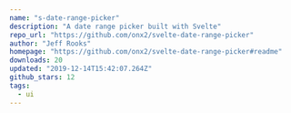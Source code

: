 ```yaml
---
name: "s-date-range-picker"
description: "A date range picker built with Svelte"
repo_url: "https://github.com/onx2/svelte-date-range-picker"
author: "Jeff Rooks"
homepage: "https://github.com/onx2/svelte-date-range-picker#readme"
downloads: 20
updated: "2019-12-14T15:42:07.264Z"
github_stars: 12
tags: 
  - ui
---
```

